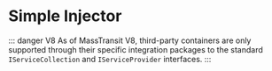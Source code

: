 # Simple Injector

::: danger V8
As of MassTransit V8, third-party containers are only supported through their specific integration packages to the standard `IServiceCollection` and `IServiceProvider` interfaces.
:::
